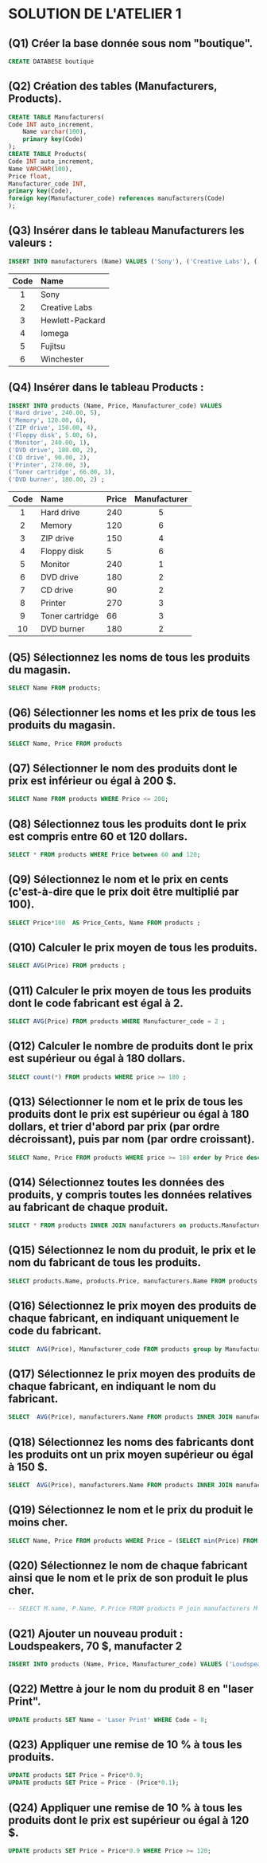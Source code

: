 # SOLUTION DE L'ATELIER 1

## (Q1) Créer la base donnée sous nom "boutique".
```sql
CREATE DATABESE boutique
```
## (Q2) Création des tables (Manufacturers, Products).
```sql
CREATE TABLE Manufacturers(
Code INT auto_increment,
    Name varchar(100),
    primary key(Code)
);
CREATE TABLE Products(
Code INT auto_increment,
Name VARCHAR(100),
Price float,
Manufacturer_code INT,
primary key(Code),
foreign key(Manufacturer_code) references manufacturers(Code)
);
```
## (Q3) Insérer dans le tableau Manufacturers les valeurs :
```sql
INSERT INTO manufacturers (Name) VALUES ('Sony'), ('Creative Labs'), ('Hewlett-Packard'), ('Iomega'), ('Fujitsu'), ('Winchester');
```
| Code  | Name            |
| :---: | :-------------- |
|   1   | Sony            |
|   2   | Creative Labs   |
|   3   | Hewlett-Packard |
|   4   | Iomega          |
|   5   | Fujitsu         |
|   6   | Winchester      |

## (Q4) Insérer dans le tableau Products : 

```sql
INSERT INTO products (Name, Price, Manufacturer_code) VALUES 
('Hard drive', 240.00, 5),
('Memory', 120.00, 6),
('ZIP drive', 150.00, 4),
('Floppy disk', 5.00, 6),
('Monitor', 240.00, 1),
('DVD drive', 180.00, 2),
('CD drive', 90.00, 2),
('Printer', 270.00, 3),
('Toner cartridge', 66.00, 3),
('DVD burner', 180.00, 2) ;
```

| Code  | Name            | Price | Manufacturer |
| :---: | :-------------- | :---- | :----------: |
|   1   | Hard drive      | 240   |      5       |
|   2   | Memory          | 120   |      6       |
|   3   | ZIP drive       | 150   |      4       |
|   4   | Floppy disk     | 5     |      6       |
|   5   | Monitor         | 240   |      1       |
|   6   | DVD drive       | 180   |      2       |
|   7   | CD drive        | 90    |      2       |
|   8   | Printer         | 270   |      3       |
|   9   | Toner cartridge | 66    |      3       |
|  10   | DVD burner      | 180   |      2       |

## (Q5) Sélectionnez les noms de tous les produits du magasin.
```sql
SELECT Name FROM products;
```
## (Q6) Sélectionner les noms et les prix de tous les produits du magasin.
```sql
SELECT Name, Price FROM products
```
## (Q7) Sélectionner le nom des produits dont le prix est inférieur ou égal à 200 $.
```sql
SELECT Name FROM products WHERE Price <= 200;
```
## (Q8) Sélectionnez tous les produits dont le prix est compris entre 60 et 120 dollars.
```sql
SELECT * FROM products WHERE Price between 60 and 120;
```
## (Q9) Sélectionnez le nom et le prix en cents (c'est-à-dire que le prix doit être multiplié par 100).
```sql
SELECT Price*100  AS Price_Cents, Name FROM products ;
```
## (Q10) Calculer le prix moyen de tous les produits.
```sql
SELECT AVG(Price) FROM products ;
```
## (Q11) Calculer le prix moyen de tous les produits dont le code fabricant est égal à 2.
```sql
SELECT AVG(Price) FROM products WHERE Manufacturer_code = 2 ;
```
## (Q12) Calculer le nombre de produits dont le prix est supérieur ou égal à 180 dollars.
```sql
SELECT count(*) FROM products WHERE price >= 180 ;
```
## (Q13) Sélectionner le nom et le prix de tous les produits dont le prix est supérieur ou égal à 180 dollars, et trier d'abord par prix (par ordre décroissant), puis par nom (par ordre croissant).
```sql
SELECT Name, Price FROM products WHERE price >= 180 order by Price desc,Name Asc;
```
## (Q14) Sélectionnez toutes les données des produits, y compris toutes les données relatives au fabricant de chaque produit.
```sql
SELECT * FROM products INNER JOIN manufacturers on products.Manufacturer_code = manufacturers.Code;
```

## (Q15) Sélectionnez le nom du produit, le prix et le nom du fabricant de tous les produits.
```sql
SELECT products.Name, products.Price, manufacturers.Name FROM products INNER JOIN manufacturers on products.Manufacturer_code = manufacturers.Code;
```
## (Q16) Sélectionnez le prix moyen des produits de chaque fabricant, en indiquant uniquement le code du fabricant.
```sql
SELECT  AVG(Price), Manufacturer_code FROM products group by Manufacturer_code;
```
## (Q17) Sélectionnez le prix moyen des produits de chaque fabricant, en indiquant le nom du fabricant.
```sql
SELECT  AVG(Price), manufacturers.Name FROM products INNER JOIN manufacturers on products.Manufacturer_code = manufacturers.Code group by Manufacturer_code;
```
## (Q18) Sélectionnez les noms des fabricants dont les produits ont un prix moyen supérieur ou égal à 150 $.
```sql
SELECT  AVG(Price), manufacturers.Name FROM products INNER JOIN manufacturers on products.Manufacturer_code = manufacturers.Code group by Manufacturer_code  having AVG(Price) >= 150;
```
## (Q19) Sélectionnez le nom et le prix du produit le moins cher.
```sql
SELECT Name, Price FROM products WHERE Price = (SELECT min(Price) FROM products);
```
## (Q20) Sélectionnez le nom de chaque fabricant ainsi que le nom et le prix de son produit le plus cher.
```sql
-- SELECT M.name, P.Name, P.Price FROM products P join manufacturers M on P.Manufacturer_code = M.Code group by Manufacturer_code ;
```
## (Q21) Ajouter un nouveau produit : Loudspeakers, 70 $, manufacter 2 
```sql
INSERT INTO products (Name, Price, Manufacturer_code) VALUES ('Loudspeakers', 70.00, 2);
```
## (Q22) Mettre à jour le nom du produit 8 en "laser Print".
```sql
UPDATE products SET Name = 'Laser Print' WHERE Code = 8;
```
## (Q23) Appliquer une remise de 10 % à tous les produits.
```sql
UPDATE products SET Price = Price*0.9;
UPDATE products SET Price = Price - (Price*0.1);
```
## (Q24) Appliquer une remise de 10 % à tous les produits dont le prix est supérieur ou égal à 120 $.
```sql
UPDATE products SET Price = Price*0.9 WHERE Price >= 120;
```